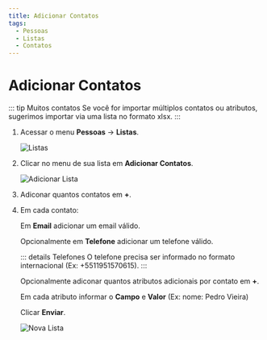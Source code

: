 ```yaml
---
title: Adicionar Contatos
tags:
  - Pessoas
  - Listas
  - Contatos
---
```

# Adicionar Contatos

::: tip Muitos contatos
Se você for importar múltiplos contatos ou atributos, sugerimos importar via uma lista no formato xlsx.
:::

1. Acessar o menu **Pessoas** -> **Listas**.

   ![Listas](https://cdn.phishx.io/phishx-docs/images/phishx_lists_people_01.webp)

2. Clicar no menu de sua lista em **Adicionar Contatos**.

   ![Adicionar Lista](https://cdn.phishx.io/phishx-docs/images/phishx_lists_people_add_01.webp)

3. Adiconar quantos contatos em **+**.

4. Em cada contato:

   Em **Email** adicionar um email válido.

   Opcionalmente em **Telefone** adicionar um telefone válido.

   ::: details Telefones
   O telefone precisa ser informado no formato internacional (Ex: +5511951570615).
   :::

   Opcionalmente adiconar quantos atributos adicionais por contato em **+**.

   Em cada atributo informar o **Campo** e **Valor** (Ex: nome: Pedro Vieira)

   Clicar **Enviar**.

   ![Nova Lista](https://cdn.phishx.io/phishx-docs/images/phishx_lists_people_add_02.webp)
